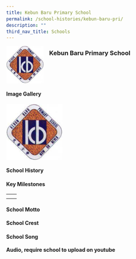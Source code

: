 ```yaml
---
title: Kebun Baru Primary School
permalink: /school-histories/kebun-baru-pri/
description: ""
third_nav_title: Schools
---
```

<img src="/images/kebunbarupri.png" style="width:20%;margin-right:15px;" align = "left">

### **Kebun Baru Primary School**

<br clear="left">

#### **Image Gallery**

<p><a href="https://staging.d1yxymztqoj7qn.amplifyapp.com/images/kebunbarupri.png">  
<img src="/images/kebunbarupri.png" style="width:30%;margin-right:15px;" align = "left">
</a></p>

<br clear="left">

#### **School History**


#### **Key Milestones**

|  |  |
|:---:|---|
|  |  |
|  |  |

#### **School Motto**


#### **School Crest**


#### **School Song**
**Audio, require school to upload on youtube**